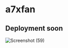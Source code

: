 # a7xfan
## Deployment soon
![Screenshot (59)](https://user-images.githubusercontent.com/100557534/184464073-35ff8252-b3aa-4e08-836a-3f875ba467fb.png)
